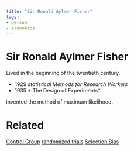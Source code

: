 ```yaml
---
title: "Sir Ronald Aylmer Fisher"
tags:
- person 
- economics 
---
```

# Sir Ronald Aylmer Fisher
Lived in the beginning of the twentieth century.
- 1929 *statistical Methods for Research Workers*
- 1935 * The Design of Experiments*

invented the method of maximum likelihood.

# Related
[Control Group](ECON5100%20-%20Seminar%20Applied%20Microeconomic%20Analysis/Control%20Group.md)
[randomized trials](randomized%20trials.md)
[Selection Bias](Selection%20Bias.md)
